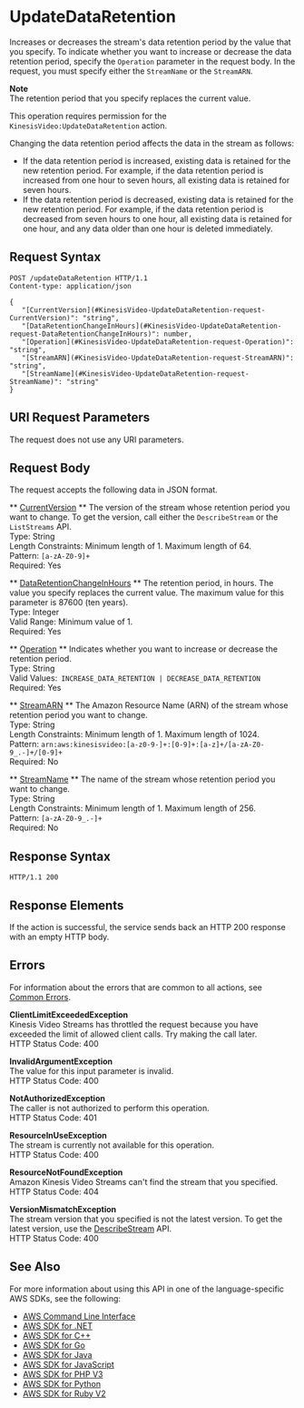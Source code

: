 # UpdateDataRetention<a name="API_UpdateDataRetention"></a>

 Increases or decreases the stream's data retention period by the value that you specify\. To indicate whether you want to increase or decrease the data retention period, specify the `Operation` parameter in the request body\. In the request, you must specify either the `StreamName` or the `StreamARN`\. 

**Note**  
The retention period that you specify replaces the current value\.

This operation requires permission for the `KinesisVideo:UpdateDataRetention` action\.

Changing the data retention period affects the data in the stream as follows:
+ If the data retention period is increased, existing data is retained for the new retention period\. For example, if the data retention period is increased from one hour to seven hours, all existing data is retained for seven hours\.
+ If the data retention period is decreased, existing data is retained for the new retention period\. For example, if the data retention period is decreased from seven hours to one hour, all existing data is retained for one hour, and any data older than one hour is deleted immediately\.

## Request Syntax<a name="API_UpdateDataRetention_RequestSyntax"></a>

```
POST /updateDataRetention HTTP/1.1
Content-type: application/json

{
   "[CurrentVersion](#KinesisVideo-UpdateDataRetention-request-CurrentVersion)": "string",
   "[DataRetentionChangeInHours](#KinesisVideo-UpdateDataRetention-request-DataRetentionChangeInHours)": number,
   "[Operation](#KinesisVideo-UpdateDataRetention-request-Operation)": "string",
   "[StreamARN](#KinesisVideo-UpdateDataRetention-request-StreamARN)": "string",
   "[StreamName](#KinesisVideo-UpdateDataRetention-request-StreamName)": "string"
}
```

## URI Request Parameters<a name="API_UpdateDataRetention_RequestParameters"></a>

The request does not use any URI parameters\.

## Request Body<a name="API_UpdateDataRetention_RequestBody"></a>

The request accepts the following data in JSON format\.

 ** [CurrentVersion](#API_UpdateDataRetention_RequestSyntax) **   <a name="KinesisVideo-UpdateDataRetention-request-CurrentVersion"></a>
The version of the stream whose retention period you want to change\. To get the version, call either the `DescribeStream` or the `ListStreams` API\.  
Type: String  
Length Constraints: Minimum length of 1\. Maximum length of 64\.  
Pattern: `[a-zA-Z0-9]+`   
Required: Yes

 ** [DataRetentionChangeInHours](#API_UpdateDataRetention_RequestSyntax) **   <a name="KinesisVideo-UpdateDataRetention-request-DataRetentionChangeInHours"></a>
The retention period, in hours\. The value you specify replaces the current value\. The maximum value for this parameter is 87600 \(ten years\)\.  
Type: Integer  
Valid Range: Minimum value of 1\.  
Required: Yes

 ** [Operation](#API_UpdateDataRetention_RequestSyntax) **   <a name="KinesisVideo-UpdateDataRetention-request-Operation"></a>
Indicates whether you want to increase or decrease the retention period\.  
Type: String  
Valid Values:` INCREASE_DATA_RETENTION | DECREASE_DATA_RETENTION`   
Required: Yes

 ** [StreamARN](#API_UpdateDataRetention_RequestSyntax) **   <a name="KinesisVideo-UpdateDataRetention-request-StreamARN"></a>
The Amazon Resource Name \(ARN\) of the stream whose retention period you want to change\.  
Type: String  
Length Constraints: Minimum length of 1\. Maximum length of 1024\.  
Pattern: `arn:aws:kinesisvideo:[a-z0-9-]+:[0-9]+:[a-z]+/[a-zA-Z0-9_.-]+/[0-9]+`   
Required: No

 ** [StreamName](#API_UpdateDataRetention_RequestSyntax) **   <a name="KinesisVideo-UpdateDataRetention-request-StreamName"></a>
The name of the stream whose retention period you want to change\.  
Type: String  
Length Constraints: Minimum length of 1\. Maximum length of 256\.  
Pattern: `[a-zA-Z0-9_.-]+`   
Required: No

## Response Syntax<a name="API_UpdateDataRetention_ResponseSyntax"></a>

```
HTTP/1.1 200
```

## Response Elements<a name="API_UpdateDataRetention_ResponseElements"></a>

If the action is successful, the service sends back an HTTP 200 response with an empty HTTP body\.

## Errors<a name="API_UpdateDataRetention_Errors"></a>

For information about the errors that are common to all actions, see [Common Errors](CommonErrors.md)\.

 **ClientLimitExceededException**   
Kinesis Video Streams has throttled the request because you have exceeded the limit of allowed client calls\. Try making the call later\.  
HTTP Status Code: 400

 **InvalidArgumentException**   
The value for this input parameter is invalid\.  
HTTP Status Code: 400

 **NotAuthorizedException**   
The caller is not authorized to perform this operation\.  
HTTP Status Code: 401

 **ResourceInUseException**   
The stream is currently not available for this operation\.  
HTTP Status Code: 400

 **ResourceNotFoundException**   
Amazon Kinesis Video Streams can't find the stream that you specified\.  
HTTP Status Code: 404

 **VersionMismatchException**   
The stream version that you specified is not the latest version\. To get the latest version, use the [DescribeStream](https://docs.aws.amazon.com/kinesisvideostreams/latest/dg/API_DescribeStream.html) API\.  
HTTP Status Code: 400

## See Also<a name="API_UpdateDataRetention_SeeAlso"></a>

For more information about using this API in one of the language\-specific AWS SDKs, see the following:
+  [AWS Command Line Interface](https://docs.aws.amazon.com/goto/aws-cli/kinesisvideo-2017-09-30/UpdateDataRetention) 
+  [AWS SDK for \.NET](https://docs.aws.amazon.com/goto/DotNetSDKV3/kinesisvideo-2017-09-30/UpdateDataRetention) 
+  [AWS SDK for C\+\+](https://docs.aws.amazon.com/goto/SdkForCpp/kinesisvideo-2017-09-30/UpdateDataRetention) 
+  [AWS SDK for Go](https://docs.aws.amazon.com/goto/SdkForGoV1/kinesisvideo-2017-09-30/UpdateDataRetention) 
+  [AWS SDK for Java](https://docs.aws.amazon.com/goto/SdkForJava/kinesisvideo-2017-09-30/UpdateDataRetention) 
+  [AWS SDK for JavaScript](https://docs.aws.amazon.com/goto/AWSJavaScriptSDK/kinesisvideo-2017-09-30/UpdateDataRetention) 
+  [AWS SDK for PHP V3](https://docs.aws.amazon.com/goto/SdkForPHPV3/kinesisvideo-2017-09-30/UpdateDataRetention) 
+  [AWS SDK for Python](https://docs.aws.amazon.com/goto/boto3/kinesisvideo-2017-09-30/UpdateDataRetention) 
+  [AWS SDK for Ruby V2](https://docs.aws.amazon.com/goto/SdkForRubyV2/kinesisvideo-2017-09-30/UpdateDataRetention) 